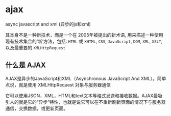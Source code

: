 

# ajax 

async javascript and xml (异步的js和xml)

其本身不是一种新技术，而是一个在 2005年被提出的新术语, 用来描述一种使用现有技术集合的‘新’方法，包括: `HTML` 或 `XHTML`,  `CSS`, `JavaScript`, `DOM`, `XML`, `XSLT`, 以及最重要的 `XMLHttpRequest`



## 什么是 AJAX

AJAX是异步的JavaScript和XML（Asynchronous JavaScript And XML）。简单点说，就是使用 XMLHttpRequest 对象与服务器通信

它可以使用JSON，XML，HTML和text文本等格式发送和接收数据。AJAX最吸引人的就是它的“异步”特性，也就是说它可以在不重新刷新页面的情况下与服务器通信，交换数据，或更新页面。


